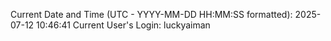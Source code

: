 Current Date and Time (UTC - YYYY-MM-DD HH:MM:SS formatted): 2025-07-12 10:46:41
Current User's Login: luckyaiman
